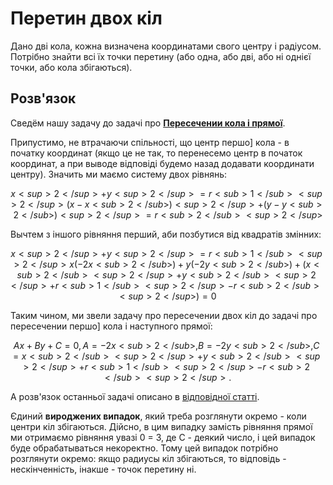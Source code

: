 # Перетин двох кіл

Дано дві кола, кожна визначена координатами свого центру і радіусом. Потрібно знайти всі їх точки перетину (або одна, або дві, або ні однієї точки, або кола збігаються).

## Розв'язок

Сведём нашу задачу до задачі про **[Пересечении кола і прямої](circle_line_intersection)**.

Припустимо, не втрачаючи спільності, що центр першо] кола - в початку координат (якщо це не так, то перенесемо центр в початок координат, а при выводе відповіді будемо назад додавати координати центру). Значить ми маємо систему двох рівнянь:

$$
x<sup>2</sup> + y<sup>2</sup> = r<sub>1</sub><sup>2</sup>
(x - x<sub>2</sub>)<sup>2</sup> + (y - y<sub>2</sub>)<sup>2</sup> = r<sub>2</sub><sup>2</sup>
$$

Вычтем з іншого рівняння перший, аби позбутися від квадратів змінних:

$$
x<sup>2</sup> + y<sup>2</sup> = r<sub>1</sub><sup>2</sup>
x (-2x<sub>2</sub>) + y (-2y<sub>2</sub>) + (x<sub>2</sub><sup>2</sup> + y<sub>2</sub><sup>2</sup> + r<sub>1</sub><sup>2</sup> - r<sub>2</sub><sup>2</sup>) = 0
$$

Таким чином, ми звели задачу про пересечении двох кіл до задачі про пересечении першо] кола і наступного прямої:

$$
Ax + By + C = 0,
A = -2x<sub>2</sub>,
B = -2y<sub>2</sub>,
C = x<sub>2</sub><sup>2</sup> + y<sub>2</sub><sup>2</sup> + r<sub>1</sub><sup>2</sup> - r<sub>2</sub><sup>2</sup>.
$$

А розв'язок останньої задачі описано в [відповідної статті](circle_line_intersection).

Єдиний **вироджених випадок**, який треба розглянути окремо - коли центри кіл збігаються. Дійсно, в цим випадку замість рівняння прямої ми отримаємо рівняння увазі 0 = З, де C - деякий число, і цей випадок буде обрабатываться некоректно. Тому цей випадок потрібно розглянути окремо: якщо радиусы кіл збігаються, то відповідь - нескінченність, інакше - точок перетину ні.
